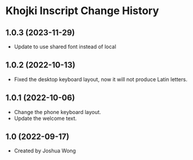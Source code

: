Khojki Inscript Change History
====================

1.0.3 (2023-11-29)
----------------
* Update to use shared font instead of local

1.0.2 (2022-10-13)
----------------
* Fixed the desktop keyboard layout, now it will not produce Latin letters.

1.0.1 (2022-10-06)
----------------
* Change the phone keyboard layout.
* Update the welcome text.

1.0 (2022-09-17)
----------------
* Created by Joshua Wong

